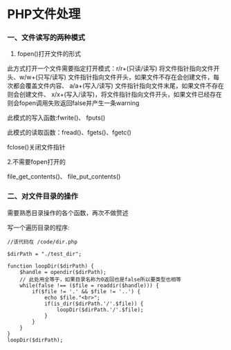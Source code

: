 # PHP文件处理

### 一、文件读写的两种模式
1. fopen()打开文件的形式

此方式打开一个文件需要指定打开模式：r/r+(只读/读写) 将文件指针指向文件开头、w/w+(只写/读写) 文件指针指向文件开头，如果文件不存在会创建文件，每次都会覆盖文件内容、  a/a+(写入/读写) 文件指针指向文件末尾，如果文件不存在则会创建文件、 x/x+(写入/读写)，将文件指针指向文件开头，如果文件已经存在则会fopen调用失败返回false并产生一条warning

此模式的写入函数:fwrite()、 fputs()

此模式的读取函数：fread()、fgets()、fgetc()

fclose()关闭文件指针

2.不需要fopen打开的

file_get_contents()、 file_put_contents()

### 二、对文件目录的操作

需要熟悉目录操作的各个函数，再次不做赘述

写一个遍历目录的程序:
```  
//该代码在 /code/dir.php

$dirPath = "./test_dir";

function loopDir($dirPath) {
    $handle = opendir($dirPath);
    // 此处用全等于，如果目录名称为0返回也是false所以要类型也相等
    while(false !== ($file = readdir($handle))) {
        if($file != '.' && $file != '..') {
            echo $file."<br>";
            if(is_dir($dirPath.'/'.$file)) {
                loopDir($dirPath.'/'.$file);
            }
        }
    }
}
loopDir($dirPath);
```
